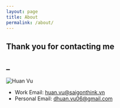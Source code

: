 ```yaml
---
layout: page
title: About
permalink: /about/
---
```


## Thank you for contacting me

## \_

![Huan Vu](https://avatars.githubusercontent.com/u/63707460?v=4&s=150)

- Work Email: huan.vu@saigonthink.vn
- Personal Email: dhuan.vu06@gmail.com
